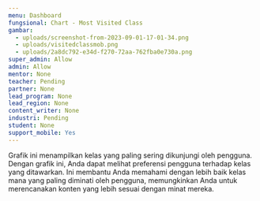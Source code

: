 ```yaml
---
menu: Dashboard
fungsional: Chart - Most Visited Class
gambar:
  - uploads/screenshot-from-2023-09-01-17-01-34.png
  - uploads/visitedclassmob.png
  - uploads/2a8dc792-e34d-f270-72aa-762fba0e730a.png
super_admin: Allow
admin: Allow
mentor: None
teacher: Pending
partner: None
lead_program: None
lead_region: None
content_writer: None
industri: Pending
student: None
support_mobile: Yes
---
```

Grafik ini menampilkan kelas yang paling sering dikunjungi oleh pengguna. Dengan grafik ini, Anda dapat melihat preferensi pengguna terhadap kelas yang ditawarkan. Ini membantu Anda memahami dengan lebih baik kelas mana yang paling diminati oleh pengguna, memungkinkan Anda untuk merencanakan konten yang lebih sesuai dengan minat mereka.